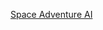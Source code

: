 [Space Adventure AI](https://github.com/faizrazadec/DNN-Bootcamp-GIKI/tree/main/Projects/Space%20Adventure%20AI)
